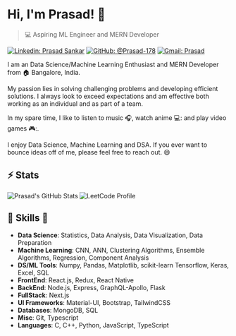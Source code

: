 # Hi, I'm Prasad! 👋

>  💻 Aspiring ML Engineer and MERN Developer

[![Linkedin: Prasad Sankar](https://img.shields.io/badge/-Prasad%20Sankar-blue?style=flat-square&logo=Linkedin&logoColor=white&link=https://www.linkedin.com/in/prasad-sankar-370362223/)](https://www.linkedin.com/in/prasad-sankar-370362223/)
[![GitHub: @Prasad-178](https://img.shields.io/github/followers/Prasad-178?label=follow&style=social)](https://github.com/Prasad-178)
[![Gmail: Prasad](https://img.shields.io/badge/Gmail-prasad-red)](mailto:prasadjs178@gmail.com)

I am an Data Science/Machine Learning Enthusiast and MERN Developer from :house: Bangalore, India.

My passion lies in solving challenging problems and developing efficient solutions.
I always look to exceed expectations and am effective both working as an individual and as part of a team.

In my spare time, I like to listen to music :headphones:, watch anime 💻: and play video games 🎮:.

I enjoy Data Science, Machine Learning and DSA.
If you ever want to bounce ideas off of me, please feel free to reach out. 😄

## ⚡ Stats
![Prasad's GitHub Stats](https://github-readme-stats.vercel.app/api?username=Prasad-178&hide=["issues"]&show_icons=true)
![LeetCode Profile](https://leetcode.com/esrevda178/)

##  🎉 Skills  🎉
- **Data Science**: Statistics, Data Analysis, Data Visualization, Data Preparation
- **Machine Learning**: CNN, ANN, Clustering Algorithms, Ensemble Algorithms, Regression, Component Analysis
- **DS/ML Tools**: Numpy, Pandas, Matplotlib, scikit-learn Tensorflow, Keras, Excel, SQL
- **FrontEnd**: React.js, Redux, React Native
- **BackEnd**: Node.js, Express, GraphQL-Apollo, Flask
- **FullStack**: Next.js
- **UI Frameworks**: Material-UI, Bootstrap, TailwindCSS
- **Databases**: MongoDB, SQL
- **Misc**: Git, Typescript
- **Languages**: C, C++, Python, JavaScript, TypeScript
